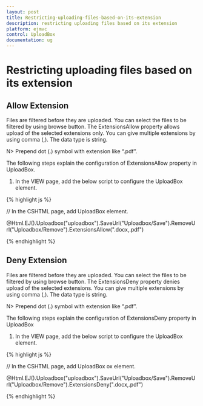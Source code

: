 ```yaml
---
layout: post
title: Restricting-uploading-files-based-on-its-extension
description: restricting uploading files based on its extension
platform: ejmvc
control: UploadBox
documentation: ug
---
```


# Restricting uploading files based on its extension

## Allow Extension

Files are filtered before they are uploaded. You can select the files to be filtered by using browse button. The ExtensionsAllow property allows upload of the selected extensions only. You can give multiple extensions by using comma (,).  The data type is string.

N> Prepend dot (.) symbol with extension like “.pdf”.



The following steps explain the configuration of ExtensionsAllow property in UploadBox. 

1. In the VIEW page, add the below script to configure the UploadBox element.



{% highlight js %}

// In the CSHTML page, add UploadBox element.

@Html.EJ().Uploadbox("uploadbox").SaveUrl("Uploadbox/Save").RemoveUrl("Uploadbox/Remove").ExtensionsAllow(".docx,.pdf")

{% endhighlight %}

## Deny Extension

Files are filtered before they are uploaded. You can select the files to be filtered by using browse button. The ExtensionsDeny property denies upload of the selected extensions. You can give multiple extensions by using comma (,).  The data type is string.

N> Prepend dot (.) symbol with extension like “.pdf”.


The following steps explain the configuration of ExtensionsDeny property in UploadBox

1. In the VIEW page, add the below script to configure the UploadBox element.


{% highlight js %}

// In the CSHTML page, add UploadBox ox element.

@Html.EJ().Uploadbox("uploadbox").SaveUrl("Uploadbox/Save").RemoveUrl("Uploadbox/Remove").ExtensionsDeny(".docx,.pdf")

{% endhighlight %}

